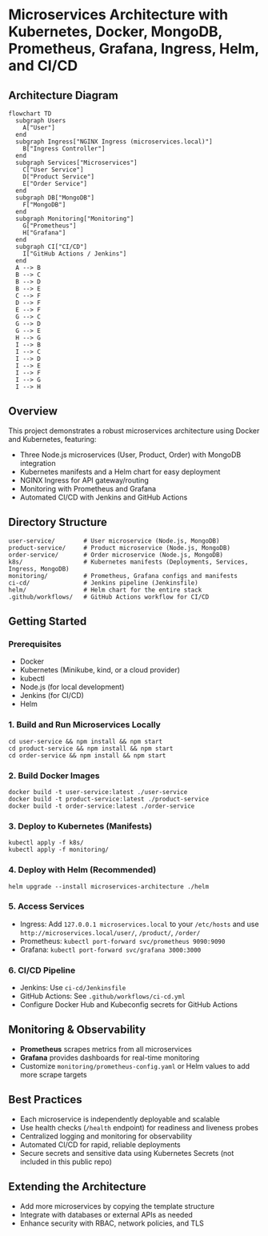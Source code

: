 # Microservices Architecture with Kubernetes, Docker, MongoDB, Prometheus, Grafana, Ingress, Helm, and CI/CD

## Architecture Diagram

```mermaid
flowchart TD
  subgraph Users
    A["User"]
  end
  subgraph Ingress["NGINX Ingress (microservices.local)"]
    B["Ingress Controller"]
  end
  subgraph Services["Microservices"]
    C["User Service"]
    D["Product Service"]
    E["Order Service"]
  end
  subgraph DB["MongoDB"]
    F["MongoDB"]
  end
  subgraph Monitoring["Monitoring"]
    G["Prometheus"]
    H["Grafana"]
  end
  subgraph CI["CI/CD"]
    I["GitHub Actions / Jenkins"]
  end
  A --> B
  B --> C
  B --> D
  B --> E
  C --> F
  D --> F
  E --> F
  G --> C
  G --> D
  G --> E
  H --> G
  I --> B
  I --> C
  I --> D
  I --> E
  I --> F
  I --> G
  I --> H
```

## Overview

This project demonstrates a robust microservices architecture using Docker and Kubernetes, featuring:
- Three Node.js microservices (User, Product, Order) with MongoDB integration
- Kubernetes manifests and a Helm chart for easy deployment
- NGINX Ingress for API gateway/routing
- Monitoring with Prometheus and Grafana
- Automated CI/CD with Jenkins and GitHub Actions

## Directory Structure

```
user-service/        # User microservice (Node.js, MongoDB)
product-service/     # Product microservice (Node.js, MongoDB)
order-service/       # Order microservice (Node.js, MongoDB)
k8s/                 # Kubernetes manifests (Deployments, Services, Ingress, MongoDB)
monitoring/          # Prometheus, Grafana configs and manifests
ci-cd/               # Jenkins pipeline (Jenkinsfile)
helm/                # Helm chart for the entire stack
.github/workflows/   # GitHub Actions workflow for CI/CD
```

## Getting Started

### Prerequisites
- Docker
- Kubernetes (Minikube, kind, or a cloud provider)
- kubectl
- Node.js (for local development)
- Jenkins (for CI/CD)
- Helm

### 1. Build and Run Microservices Locally

```
cd user-service && npm install && npm start
cd product-service && npm install && npm start
cd order-service && npm install && npm start
```

### 2. Build Docker Images

```
docker build -t user-service:latest ./user-service
docker build -t product-service:latest ./product-service
docker build -t order-service:latest ./order-service
```

### 3. Deploy to Kubernetes (Manifests)

```
kubectl apply -f k8s/
kubectl apply -f monitoring/
```

### 4. Deploy with Helm (Recommended)

```
helm upgrade --install microservices-architecture ./helm
```

### 5. Access Services
- Ingress: Add `127.0.0.1 microservices.local` to your `/etc/hosts` and use `http://microservices.local/user/`, `/product/`, `/order/`
- Prometheus: `kubectl port-forward svc/prometheus 9090:9090`
- Grafana: `kubectl port-forward svc/grafana 3000:3000`

### 6. CI/CD Pipeline
- Jenkins: Use `ci-cd/Jenkinsfile`
- GitHub Actions: See `.github/workflows/ci-cd.yml`
- Configure Docker Hub and Kubeconfig secrets for GitHub Actions

## Monitoring & Observability
- **Prometheus** scrapes metrics from all microservices
- **Grafana** provides dashboards for real-time monitoring
- Customize `monitoring/prometheus-config.yaml` or Helm values to add more scrape targets

## Best Practices
- Each microservice is independently deployable and scalable
- Use health checks (`/health` endpoint) for readiness and liveness probes
- Centralized logging and monitoring for observability
- Automated CI/CD for rapid, reliable deployments
- Secure secrets and sensitive data using Kubernetes Secrets (not included in this public repo)

## Extending the Architecture
- Add more microservices by copying the template structure
- Integrate with databases or external APIs as needed
- Enhance security with RBAC, network policies, and TLS

